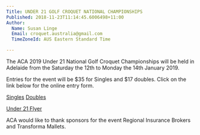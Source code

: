 ```yaml
---
Title: UNDER 21 GOLF CROQUET NATIONAL CHAMPIONSHIPS
Published: 2018-11-23T11:14:45.6006498+11:00
Author:
  Name: Susan Linge
  Email: croquet.australia@gmail.com
  TimeZoneId: AUS Eastern Standard Time

---
```

The ACA 2019 Under 21 National Golf Croquet Championships will be held in Adelaide from the Saturday the 12th to Monday the 14th January 2019.

Entries for the event will be $35 for Singles and $17 doubles. Click on the link below for the online entry form.

[Singles](https://croquet-australia.com.au/tournaments/2019/gc/u21-singles) 
[Doubles](https://croquet-australia.com.au/tournaments/2019/gc/u21-doubles)

[Under 21 Flyer](/2019-gc-u21-flyer.docx)

ACA would like to thank sponsors for the event Regional Insurance Brokers and Transforma Mallets.